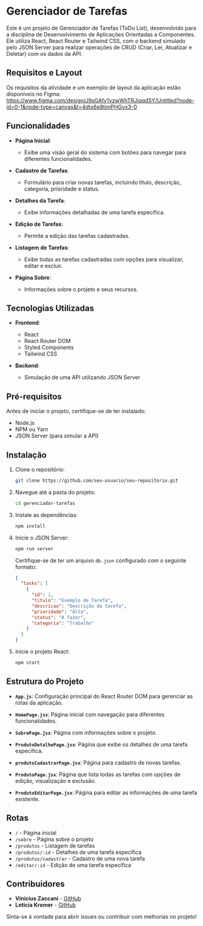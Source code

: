 # Gerenciador de Tarefas

Este é um projeto de Gerenciador de Tarefas (ToDo List), desenvolvido para a disciplina de Desenvolvimento de Aplicações Orientadas a Componentes. Ele utiliza React, React Router e Tailwind CSS, com o backend simulado pelo JSON Server para realizar operações de CRUD (Criar, Ler, Atualizar e Deletar) com os dados da API.

## Requisitos e Layout

Os requisitos da atividade e um exemplo de layout da aplicação estão disponíveis no Figma:
https://www.figma.com/design/J9sGAfy1vzwWhTRJiqqdSY/Untitled?node-id=0-1&node-type=canvas&t=4dtx6e8timPHGvx3-0

## Funcionalidades

- **Página Inicial**:
  - Exibe uma visão geral do sistema com botões para navegar para diferentes funcionalidades.

- **Cadastro de Tarefas**:
  - Formulário para criar novas tarefas, incluindo título, descrição, categoria, prioridade e status.

- **Detalhes da Tarefa**:
  - Exibe informações detalhadas de uma tarefa específica.

- **Edição de Tarefas**:
  - Permite a edição das tarefas cadastradas.

- **Listagem de Tarefas**:
  - Exibe todas as tarefas cadastradas com opções para visualizar, editar e excluir.

- **Página Sobre**:
  - Informações sobre o projeto e seus recursos.

## Tecnologias Utilizadas

- **Frontend**:
  - React
  - React Router DOM
  - Styled Components
  - Tailwind CSS

- **Backend**:
  - Simulação de uma API utilizando JSON Server

## Pré-requisitos

Antes de iniciar o projeto, certifique-se de ter instalado:

- Node.js
- NPM ou Yarn
- JSON Server (para simular a API)

## Instalação

1. Clone o repositório:
   ```bash
   git clone https://github.com/seu-usuario/seu-repositorio.git
   ```

2. Navegue até a pasta do projeto:
   ```bash
   cd gerenciador-tarefas
   ```

3. Instale as dependências:
   ```bash
   npm install
   ```

4. Inicie o JSON Server:
   ```bash
   npm run server
   ```
   Certifique-se de ter um arquivo `db.json` configurado com o seguinte formato:
   ```json
   {
     "tasks": [
       {
         "id": 1,
         "titulo": "Exemplo de Tarefa",
         "descricao": "Descrição da tarefa",
         "prioridade": "Alta",
         "status": "A fazer",
         "categoria": "Trabalho"
       }
     ]
   }
   ```

5. Inicie o projeto React:
   ```bash
   npm start
   ```

## Estrutura do Projeto

- **`App.js`**:
  Configuração principal do React Router DOM para gerenciar as rotas da aplicação.

- **`HomePage.jsx`**:
  Página inicial com navegação para diferentes funcionalidades.

- **`SobrePage.jsx`**:
  Página com informações sobre o projeto.

- **`ProdutoDetalhePage.jsx`**:
  Página que exibe os detalhes de uma tarefa específica.

- **`produtoCadastrarPage.jsx`**:
  Página para cadastro de novas tarefas.

- **`ProdutoPage.jsx`**:
  Página que lista todas as tarefas com opções de edição, visualização e exclusão.

- **`ProdutoEditarPage.jsx`**:
  Página para editar as informações de uma tarefa existente.

## Rotas

- `/` - Página inicial
- `/sobre` - Página sobre o projeto
- `/produtos` - Listagem de tarefas
- `/produtos/:id` - Detalhes de uma tarefa específica
- `/produtos/cadastrar` - Cadastro de uma nova tarefa
- `/editar/:id` - Edição de uma tarefa específica

## Contribuidores

- **Vinicius Zaccani** - [GitHub](https://github.com/ViniciusZaccani)
- **Leticia Kremer** - [GitHub](https://github.com/leticiakremer)

Sinta-se à vontade para abrir issues ou contribuir com melhorias no projeto!
